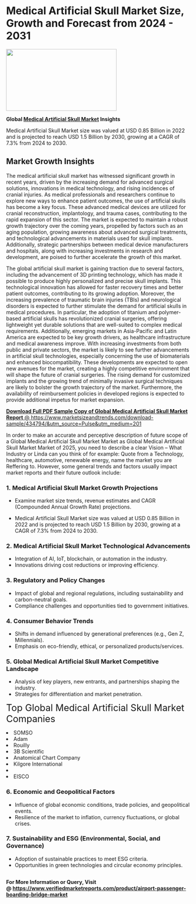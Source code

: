 <H1>Medical Artificial Skull Market Size, Growth and Forecast from 2024 - 2031</H1><img class="aligncenter size-medium wp-image-584254" src="https://thirdeyenews.in/wp-content/uploads/2024/09/Global-Market-Research-300x168.jpeg" alt="" width="300" height="168" /><p><strong>Global&nbsp;<a href="https://www.marketsizeandtrends.com/download-sample/434794/&amp;utm_source=Pulse&amp;utm_medium=201">Medical Artificial Skull Market</a> Insights</strong></p><p>Medical Artificial Skull Market size was valued at USD 0.85 Billion in 2022 and is projected to reach USD 1.5 Billion by 2030, growing at a CAGR of 7.3% from 2024 to 2030.</p><p><h2>Market Growth Insights</h2> <p>The medical artificial skull market has witnessed significant growth in recent years, driven by the increasing demand for advanced surgical solutions, innovations in medical technology, and rising incidences of cranial injuries. As medical professionals and researchers continue to explore new ways to enhance patient outcomes, the use of artificial skulls has become a key focus. These advanced medical devices are utilized for cranial reconstruction, implantology, and trauma cases, contributing to the rapid expansion of this sector. The market is expected to maintain a robust growth trajectory over the coming years, propelled by factors such as an aging population, growing awareness about advanced surgical treatments, and technological advancements in materials used for skull implants. Additionally, strategic partnerships between medical device manufacturers and hospitals, along with increasing investments in research and development, are poised to further accelerate the growth of this market.</p> <p><a href="https://yourlink.com" target="_blank"></a></p> <p>The global artificial skull market is gaining traction due to several factors, including the advancement of 3D printing technology, which has made it possible to produce highly personalized and precise skull implants. This technological innovation has allowed for faster recovery times and better patient outcomes, contributing to its growing adoption. Moreover, the increasing prevalence of traumatic brain injuries (TBIs) and neurological disorders is expected to further stimulate the demand for artificial skulls in medical procedures. In particular, the adoption of titanium and polymer-based artificial skulls has revolutionized cranial surgeries, offering lightweight yet durable solutions that are well-suited to complex medical requirements. Additionally, emerging markets in Asia-Pacific and Latin America are expected to be key growth drivers, as healthcare infrastructure and medical awareness improve. With increasing investments from both public and private sectors, the market is likely to see further advancements in artificial skull technologies, especially concerning the use of biomaterials and enhanced biocompatibility. These developments are expected to open new avenues for the market, creating a highly competitive environment that will shape the future of cranial surgeries. The rising demand for customized implants and the growing trend of minimally invasive surgical techniques are likely to bolster the growth trajectory of the market. Furthermore, the availability of reimbursement policies in developed regions is expected to provide additional impetus for market expansion. <p><a href="https://yourlink.com" target="_blank"></p><p><span class=""><strong>Download Full PDF Sample Copy of Global Medical Artificial Skull Market Report</strong> @ <a href="https://www.marketsizeandtrends.com/download-sample/434794/&amp;utm_source=Pulse&amp;utm_medium=201" target="_blank">https://www.marketsizeandtrends.com/download-sample/434794/&amp;utm_source=Pulse&amp;utm_medium=201</a></span></p><p>In order to make an accurate and perceptive description of future scope of a Global&nbsp;Medical Artificial Skull Market Market as Global&nbsp;Medical Artificial Skull Market Market of 2025, you need to describe a clear Vision &ndash; What Industry or Linda can you think of for example: Quote from a Technology, healthcare, automotive, renewable energy, name the market you are Reffering to. However, some general trends and factors usually impact market reports and their future outlook include:</p><h3>1.&nbsp;<strong>Medical Artificial Skull Market Growth Projections</strong></h3><ul><li>Examine market size trends, revenue estimates and CAGR (Compounded Annual Growth Rate) projections.</li><li><p>Medical Artificial Skull Market size was valued at USD 0.85 Billion in 2022 and is projected to reach USD 1.5 Billion by 2030, growing at a CAGR of 7.3% from 2024 to 2030.</p></li></ul><h3>2.&nbsp;<strong>Medical Artificial Skull Market Technological Advancements</strong></h3><ul><li>Integration of AI, IoT, blockchain, or automation in the industry.</li><li>Innovations driving cost reductions or improving efficiency.</li></ul><h3>3.&nbsp;<strong>Regulatory and Policy Changes</strong></h3><ul><li>Impact of global and regional regulations, including sustainability and carbon-neutral goals.</li><li>Compliance challenges and opportunities tied to government initiatives.</li></ul><h3>4.&nbsp;<strong>Consumer Behavior Trends</strong></h3><ul><li>Shifts in demand influenced by generational preferences (e.g., Gen Z, Millennials).</li><li>Emphasis on eco-friendly, ethical, or personalized products/services.</li></ul><h3>5.&nbsp;<strong>Global Medical Artificial Skull Market Competitive Landscape</strong></h3><ul><li>Analysis of key players, new entrants, and partnerships shaping the industry.</li><li>Strategies for differentiation and market penetration.</li></ul><p data-pm-slice="1 1 []"><span style="color: inherit; font-family: inherit; font-size: 25px;">Top Global Medical Artificial Skull Market Companies</span></p><div class="" data-test-id=""><p><li>SOMSO</li><li> Adam</li><li>Rouilly</li><li> 3B Scientific</li><li> Anatomical Chart Company</li><li> Kilgore International</li><li></li><li> EISCO</li></p></div><h3>6.&nbsp;<strong>Economic and Geopolitical Factors</strong></h3><ul><li>Influence of global economic conditions, trade policies, and geopolitical events.</li><li>Resilience of the market to inflation, currency fluctuations, or global crises.</li></ul><h3>7.&nbsp;<strong>Sustainability and ESG (Environmental, Social, and Governance)</strong></h3><ul><li>Adoption of sustainable practices to meet ESG criteria.</li><li>Opportunities in green technologies and circular economy principles.</li></ul><h2><strong style="font-size: 14px;">For More Information or Query, Visit @&nbsp;</strong><a style="background-color: #ffffff; font-size: 14px;" href="https://www.marketsizeandtrends.com/report/medical-artificial-skull-market/" target="_blank">https://www.verifiedmarketreports.com/product/airport-passenger-boarding-bridge-market</a></h2>